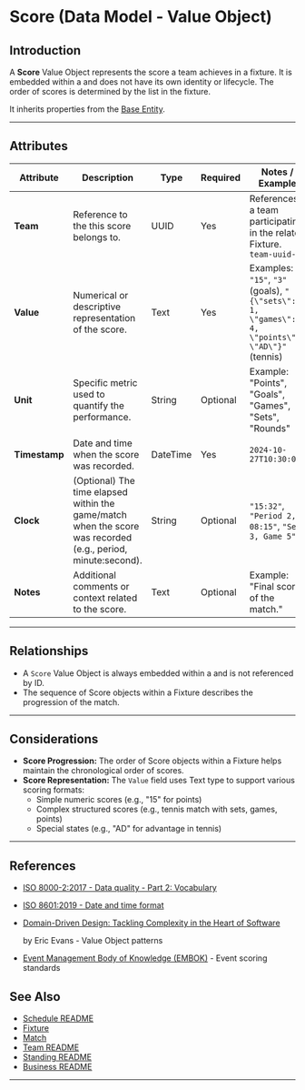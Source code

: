 # **Score** (Data Model - Value Object)

## **Introduction**

A **Score** Value Object represents the score a team achieves in a fixture. It is embedded within a and does not have
its own identity or lifecycle. The order of scores is determined by the list in the fixture.

It inherits properties from the [Base Entity](../foundation/base_entity.md).

---

## **Attributes**

| Attribute     | Description                                                                                                  | Type     | Required | Notes / Example                                                                               |
| ------------- | ------------------------------------------------------------------------------------------------------------ | -------- | -------- | --------------------------------------------------------------------------------------------- |
| **Team**      | Reference to the this score belongs to.                                                                      | UUID     | Yes      | References a team participating in the related Fixture. `team-uuid-A`                         |
| **Value**     | Numerical or descriptive representation of the score.                                                        | Text     | Yes      | Examples: `"15"`, `"3"` (goals), `"{\"sets\": 1, \"games\": 4, \"points\": \"AD\"}"` (tennis) |
| **Unit**      | Specific metric used to quantify the performance.                                                            | String   | Optional | Example: "Points", "Goals", "Games", "Sets", "Rounds"                                         |
| **Timestamp** | Date and time when the score was recorded.                                                                   | DateTime | Yes      | `2024-10-27T10:30:00Z`                                                                        |
| **Clock**     | (Optional) The time elapsed within the game/match when the score was recorded (e.g., period, minute:second). | String   | Optional | `"15:32"`, `"Period 2, 08:15"`, `"Set 3, Game 5"`                                             |
| **Notes**     | Additional comments or context related to the score.                                                         | Text     | Optional | Example: "Final score of the match."                                                          |

---

## **Relationships**

- A `Score` Value Object is always embedded within a and is not referenced by ID.
- The sequence of Score objects within a Fixture describes the progression of the match.

---

## **Considerations**

- **Score Progression:** The order of Score objects within a Fixture helps maintain the chronological order of scores.
- **Score Representation:** The `Value` field uses Text type to support various scoring formats:
  - Simple numeric scores (e.g., "15" for points)
  - Complex structured scores (e.g., tennis match with sets, games, points)
  - Special states (e.g., "AD" for advantage in tennis)

---

## References

- [ISO 8000-2:2017 - Data quality - Part 2: Vocabulary](https://www.iso.org/standard/36326.html)
- [ISO 8601:2019 - Date and time format](https://www.iso.org/standard/70907.html)
- [Domain-Driven Design: Tackling Complexity in the Heart of Software](https://www.amazon.com/Domain-Driven-Design-Tackling-Complexity-Software/dp/0321125215)

  by Eric Evans - Value Object patterns

- [Event Management Body of Knowledge (EMBOK)](https://www.embok.org/index.php/embok-model) - Event scoring standards

## See Also

- [Schedule README](../schedule/README.md)
- [Fixture](../schedule/fixture.md)
- [Match](../schedule/match.md)
- [Team README](../team/README.md)
- [Standing README](../standing/README.md)
- [Business README](../README.md)

---
